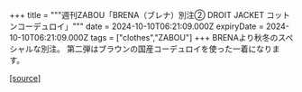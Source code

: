 +++
title = """週刊ZABOU「BRENA（ブレナ）別注② DROIT JACKET コットンコーデュロイ」"""
date = 2024-10-10T06:21:09.000Z
expiryDate = 2024-10-10T06:21:09.000Z
tags = ["clothes","ZABOU"]
+++
BRENAより秋冬のスペシャルな別注。 第二弾はブラウンの国産コーデュロイを使った一着になります。

[[source]](https://zabou.org/2024/10/10/309516/)
